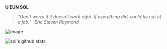 **U EUN SOL**


>*“Don’t worry if it doesn’t work right. If everything did, you’d be out of a job.”*
>*-Eric Steven Raymond*


![image](https://user-images.githubusercontent.com/66423580/99405968-b1050f80-2930-11eb-9b49-7e108e5bb1e4.png)

![sol's github stats](https://github-readme-stats.vercel.app/api?username=YuEunSol&show_icons=true&theme=graywhite)



<!--
**YuEunsol/YuEunSol** is a ✨ _special_ ✨ repository because its `README.md` (this file) appears on your GitHub profile.

Here are some ideas to get you started:

- 🔭 I’m currently working on ...
- 🌱 I’m currently learning ...
- 👯 I’m looking to collaborate on ...
- 🤔 I’m looking for help with ...
- 💬 Ask me about ...
- 📫 How to reach me: ...
- 😄 Pronouns: ...
- ⚡ Fun fact: ...
-->
